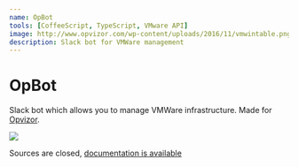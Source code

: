 ```yaml
---
name: OpBot
tools: [CoffeeScript, TypeScript, VMware API]
image: http://www.opvizor.com/wp-content/uploads/2016/11/vmwintable.png
description: Slack bot for VMWare management
---
```


# OpBot

Slack bot which allows you to manage VMWare infrastructure. Made for [Opvizor](https://www.opvizor.com/).

![](http://www.opvizor.com/wp-content/uploads/2016/11/vmwintable.png)

Sources are closed, [documentation is available](https://opvizor.atlassian.net/wiki/spaces/OPBOT/pages/73400386/Background)